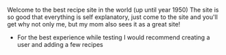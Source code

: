 Welcome to the best recipe site in the world (up until year 1950)
The site is so good that everything is self explanatory, just come to the site and you'll get why not only me,
but my mom also sees it as a great site!

* For the best experience while testing I would recommend creating a user and adding a few recipes
